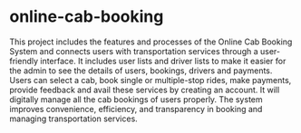 # online-cab-booking
This project includes the features and processes of the Online Cab Booking System and connects users
with transportation services through a user-friendly interface. It includes user lists and driver lists to make
it easier for the admin to see the details of users, bookings, drivers and payments. Users can select a cab,
book single or multiple-stop rides, make payments, provide feedback and avail these services by creating
an account. It will digitally manage all the cab bookings of users properly. The system improves
convenience, efficiency, and transparency in booking and managing transportation services.
